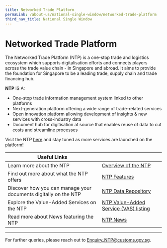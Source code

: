 ```yaml
---
title: Networked Trade Platform
permaLink: /about-us/national-single-window/networked-trade-platform
third_nav_title: National Single Window
---
```


# Networked Trade Platform

The Networked Trade Platform (NTP) is a one-stop trade and logistics ecosystem which supports digitalisation efforts and connects players across the trade value chain - in Singapore and abroad. It aims to provide the foundation for Singapore to be a leading trade, supply chain and trade financing hub.

**NTP** IS A:

-   One-stop trade information management system linked to other platforms
-   Next-generation platform offering a wide range of trade-related services
-   Open innovation platform allowing development of insights & new services with cross-industry data
-   Document hub for digitisation at source that enables reuse of data to cut costs and streamline processes

Visit the NTP [here](http://www.ntp.gov.sg/) and stay tuned as more services are launched on the platform! 


| Useful Links  |  |
|--|--|
| Learn more about the NTP | [Overview of the NTP](https://www.ntp.gov.sg/public/introduction-to-ntp---overview) |
| Find out more about what the NTP offers | [NTP Features](https://www.ntp.gov.sg/public/introduction-to-ntp---ntp-features) |
| Discover how you can manage your documents digitally on the NTP | [NTP Data Repository](https://www.ntp.gov.sg/public/introduction-to-ntp---ntp-features) |
| Explore the Value-Added Services on the NTP | [NTP Value-Added Service (VAS) listing](https://www.ntp.gov.sg/public/browse-vas-catalogue) |
| Read more about News featuring the NTP | [NTP News](https://www.ntp.gov.sg/public/news?newsType=News%20Media%20Releases%20Data%20Template) |

***
For further queries, please reach out to [Enquiry_NTP@customs.gov.sg](mailto:Enquiry_NTP@customs.gov.sg).
